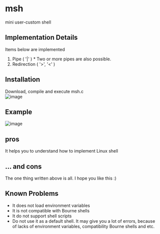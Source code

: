 # msh
mini user-custom shell  

## Implementation Details
Items below are implemented
1. Pipe ( '|' ) * Two or more pipes are also possible.
2. Redirection ( '>', '<' )

## Installation
Download, compile and execute msh.c  
![image](https://user-images.githubusercontent.com/48780754/93019280-fb0c0500-f610-11ea-9761-239b6ec51818.png)

## Example
![image](https://user-images.githubusercontent.com/48780754/93019055-8a181d80-f60f-11ea-8f2f-e8cd94de91e3.png)


## pros
It helps you to understand how to implement Linux shell  

## ... and cons
The one thing written above is all. I hope you like this :)  

## Known Problems
- It does not load environment variables    
- It is not compatible with Bourne shells  
- It do not support shell scripts  
- Do not use it as a default shell. It may give you a lot of errors, because of lacks of environment variables, compatibility Bourne shells and etc.
